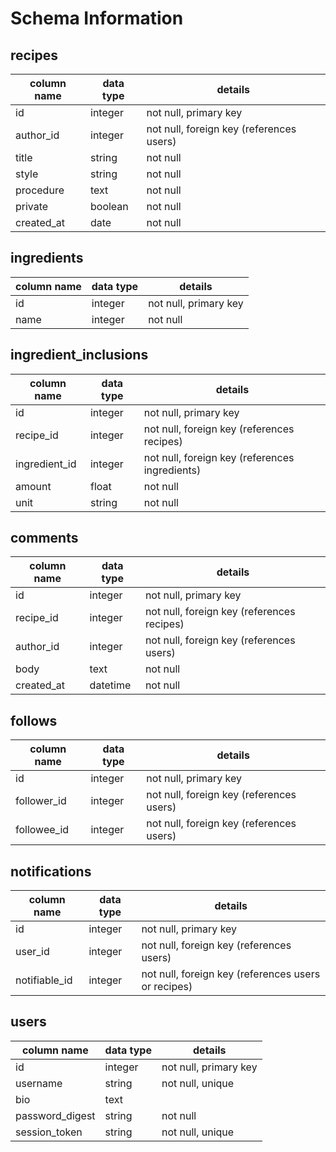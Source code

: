 # Schema Information

## recipes
column name | data type | details
------------|-----------|-----------------------
id          | integer   | not null, primary key
author_id   | integer   | not null, foreign key (references users)
title       | string    | not null
style       | string    | not null
procedure   | text      | not null
private     | boolean   | not null
created_at  | date      | not null

## ingredients
column name | data type | details
------------|-----------|-----------------------
id          | integer   | not null, primary key
name        | integer   | not null

## ingredient_inclusions
column name  | data type | details
-------------|-----------|-----------------------
id           | integer   | not null, primary key
recipe_id    | integer   | not null, foreign key (references recipes)
ingredient_id| integer   | not null, foreign key (references ingredients)
amount       | float     | not null
unit         | string    | not null

## comments
column name | data type | details
------------|-----------|-----------------------
id          | integer   | not null, primary key
recipe_id   | integer   | not null, foreign key (references recipes)
author_id   | integer   | not null, foreign key (references users)
body        | text      | not null
created_at  | datetime  | not null

## follows
column name | data type | details
------------|-----------|-----------------------
id          | integer   | not null, primary key
follower_id | integer   | not null, foreign key (references users)
followee_id | integer   | not null, foreign key (references users)

## notifications
column name   | data type | details
--------------|-----------|-----------------------
id            | integer   | not null, primary key
user_id       | integer   | not null, foreign key (references users)
notifiable_id | integer   | not null, foreign key (references users or recipes)

## users
column name     | data type | details
----------------|-----------|-----------------------
id              | integer   | not null, primary key
username        | string    | not null, unique
bio             | text      |
password_digest | string    | not null
session_token   | string    | not null, unique
